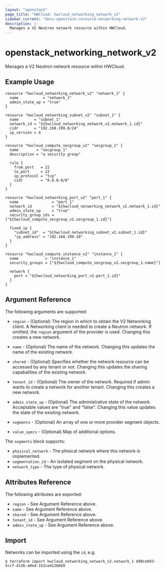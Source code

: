 ```yaml
---
layout: "openstack"
page_title: "HWCloud: hwcloud_networking_network_v2"
sidebar_current: "docs-openstack-resource-networking-network-v2"
description: |-
  Manages a V2 Neutron network resource within HWCloud.
---
```


# openstack\_networking\_network_v2

Manages a V2 Neutron network resource within HWCloud.

## Example Usage

```hcl
resource "hwcloud_networking_network_v2" "network_1" {
  name           = "network_1"
  admin_state_up = "true"
}

resource "hwcloud_networking_subnet_v2" "subnet_1" {
  name       = "subnet_1"
  network_id = "${hwcloud_networking_network_v2.network_1.id}"
  cidr       = "192.168.199.0/24"
  ip_version = 4
}

resource "hwcloud_compute_secgroup_v2" "secgroup_1" {
  name        = "secgroup_1"
  description = "a security group"

  rule {
    from_port   = 22
    to_port     = 22
    ip_protocol = "tcp"
    cidr        = "0.0.0.0/0"
  }
}

resource "hwcloud_networking_port_v2" "port_1" {
  name               = "port_1"
  network_id         = "${hwcloud_networking_network_v2.network_1.id}"
  admin_state_up     = "true"
  security_group_ids = ["${hwcloud_compute_secgroup_v2.secgroup_1.id}"]

  fixed_ip {
    "subnet_id"  = "${hwcloud_networking_subnet_v2.subnet_1.id}"
    "ip_address" = "192.168.199.10"
  }
}

resource "hwcloud_compute_instance_v2" "instance_1" {
  name            = "instance_1"
  security_groups = ["${hwcloud_compute_secgroup_v2.secgroup_1.name}"]

  network {
    port = "${hwcloud_networking_port_v2.port_1.id}"
  }
}
```

## Argument Reference

The following arguments are supported:

* `region` - (Optional) The region in which to obtain the V2 Networking client.
    A Networking client is needed to create a Neutron network. If omitted, the
    `region` argument of the provider is used. Changing this creates a new
    network.

* `name` - (Optional) The name of the network. Changing this updates the name of
    the existing network.

* `shared` - (Optional)  Specifies whether the network resource can be accessed
    by any tenant or not. Changing this updates the sharing capabalities of the
    existing network.

* `tenant_id` - (Optional) The owner of the network. Required if admin wants to
    create a network for another tenant. Changing this creates a new network.

* `admin_state_up` - (Optional) The administrative state of the network.
    Acceptable values are "true" and "false". Changing this value updates the
    state of the existing network.

* `segments` - (Optional) An array of one or more provider segment objects.

* `value_specs` - (Optional) Map of additional options.

The `segments` block supports:

* `physical_network` - The phisical network where this network is implemented.
* `segmentation_id` - An isolated segment on the physical network.
* `network_type` - The type of physical network.

## Attributes Reference

The following attributes are exported:

* `region` - See Argument Reference above.
* `name` - See Argument Reference above.
* `shared` - See Argument Reference above.
* `tenant_id` - See Argument Reference above.
* `admin_state_up` - See Argument Reference above.

## Import

Networks can be imported using the `id`, e.g.

```
$ terraform import hwcloud_networking_network_v2.network_1 d90ce693-5ccf-4136-a0ed-152ce412b6b9
```
